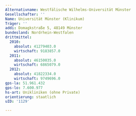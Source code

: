 ```yaml
---
Alternativname: Westfälische Wilhelms-Universität Münster
Gesellschafter: ''
Name: Universität Münster (Klinikum)
Träger: ''
addi: Domagkstraße 5, 48149 Münster
bundesland: Nordrhein-Westfalen
drittmittel:
  2010:
    absolut: 41279403.0
    wirtschaft: 9183857.0
  2011:
    absolut: 46150035.0
    wirtschaft: 6865079.0
  2012:
    absolut: 41822334.0
    wirtschaft: 9749696.0
gps-la: 51.961.432
gps-lo: 7.600.977
hs-art: Unikliniken (ohne Private)
orientierung: staatlich
uID: '1129'

---
```


